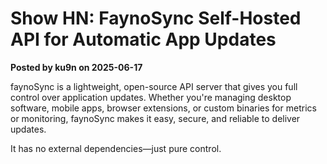 # Show HN: FaynoSync Self-Hosted API for Automatic App Updates

**Posted by ku9n on 2025-06-17**

faynoSync is a lightweight, open-source API server that gives you full control over application updates. Whether you're managing desktop software, mobile apps, browser extensions, or custom binaries for metrics or monitoring, faynoSync makes it easy, secure, and reliable to deliver updates.

It has no external dependencies—just pure control.